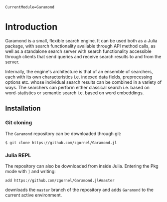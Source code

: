 ```@meta
CurrentModule=Garamond
```

# Introduction

Garamond is a small, flexible search engine. It can be used both as a Julia package, with search functionality available through API method calls, as well as a standalone search server with search functionality accessible through clients that send queries and receive search results to and from the server.

Internally, the engine's architecture is that of an ensemble of searchers, each with its own characteristics i.e. indexed data fields, preprocessing options etc. whose individual search results can be combined in a variety of ways. The searchers can perform either classical search i.e. based on word-statistics or semantic search i.e. based on word embeddings.

## Installation

### Git cloning
The `Garamond` repository can be downloaded through git:
```
$ git clone https://github.com/zgornel/Garamond.jl
```

### Julia REPL
The repository can also be downloaded from inside Julia. Entering the Pkg mode with `]` and writing:
```
add https://github.com/zgornel/Garamond.jl#master
```
downloads the `master` branch of the repository and adds `Garamond` to the current active environment.
